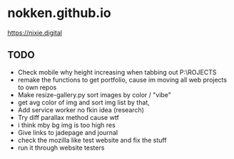 # nokken.github.io

https://nixie.digital

## TODO
- Check mobile why height increasing when tabbing out P:\ROJECTS
- remake the functions to get portfolio, cause im moving all web projects to own repos
- Make resize-gallery.py sort images by color / "vibe"
- get avg color of img and sort img list by that, 
- Add service worker 
  no fkin idea (research)
- Try diff parallax method cause wtf
- i think mby bg img is too high res
- Give links to jadepage and journal
- check the mozilla like test website and fix the stuff
- run it through website testers
